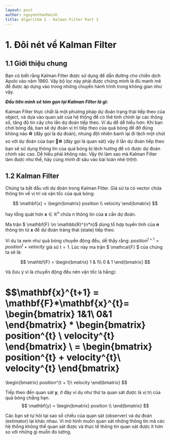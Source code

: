 ```yaml
---
layout: post
author: nguyenthanhminh
title: Algorithm 1 - Kalman Filter Part 1
---
```


# 1. Đôi nét về Kalman Filter

## 1.1 Giới thiệu chung
Bạn có biết rằng Kalman Filter được sử dụng để dẫn đường cho
chiến dịch Apolo vào năm 1960. Vậy bộ lọc này phải được chứng minh
là đủ manh mẽ để được áp dựng vào trong những chuyến hành trình
trong không gian như vậy.

***Đầu tiên mình sẽ tóm gọn lại Kalman Filter là gì:***

Kalman Filter thực chất là một phương pháp dự đoán trạng thái tiếp theo của object, và dựa vào quan sát của hệ thống để có thê tinh chỉnh lại các thông số, tăng độ tin cây cho lần dự đoán tiếp theo. Ví dụ để dễ hiểu hơn: Khi bạn chơi bóng đá, ban sẽ dự đoán vị trí tiếp theo của quả bóng để đỡ đúng không nào ️⚽ (đây gọi là dự đoán), nhưng đột
nhiên banh lại đi lệch một chút so với dự đoán của bạn 💨⚽ (đây gọi là quan sát) vậy ở lần dự đoán tiếp theo bạn sẽ sử dụng thông tin của quả bóng bị lệch hướng để có được dự đoán chính xác cao. Dễ hiểu phải không nào. Vậy thì làm sao mà Kalman Filter làm được như thế, hãy cùng mình
đi sâu vào bài toán nhé 🤓🤓🤓.

## 1.2 Kalman Filter
Chúng ta bắt đầu với dự đoán trong Kalman Filter.
Giả sử ta có vector chứa thông tin về vị trí và vận tốc của quả bóng: 

$$ \mathbf{x} = \begin{bmatrix} 
position \\
velocity
\end{bmatrix} $$ 

hay tổng quát hơn $\mathbf{x} \in \mathbb{R}^{n}$ chứa n thông tin của $\mathbf{x}$ cần dự đoán. 

Ma trận $ \mathbf{F} \in \mathbb{R}^{n*n}$ dùng tổ hợp tuyến tính của $\mathbf{n}$ thông tin từ $\mathbf{x}$ để dự đoán tráng thái (state) tiếp theo. 

Ví dụ ta xem như quả bóng chuyển động đều, dễ thấy rằng: $position^{t+1} = position^{t} + velocity$ giả sử $t = 1$. Lúc này ma trận $ \mathcal{F} $ của chúng ta sẽ là: 

$$ \mathbf{F} = \begin{bmatrix}
1 & 1\\ 
0 & 1
\end{bmatrix} $$ 

Và (lưu ý vì là chuyển động đều nên vận tốc là hằng):

$$\mathbf{x}^{t+1} = \mathbf{F}*\mathbf{x}^{t}= \begin{bmatrix}
1&1\\ 
0&1
\end{bmatrix} 
* 
\begin{bmatrix}
position^{t} \\
velocity^{t}
\end{bmatrix} \\ = 
\begin{bmatrix}
position^{t} + velocity^{t}\\
velocity^{t}
\end{bmatrix}
= 
\begin{bmatrix}
position^{t + 1}\\
velocity
\end{bmatrix}
$$ 

Tiếp theo đến quan sát $\mathbf{y}$, ở đây ví dụ như thứ ta quan sát được là vị trị của quả bóng chẳng hạn. 
$$ \mathbf{y} = \begin{bmatrix}
position \\
\end{bmatrix} $$ 

Các bạn sẽ tự hỏi tại sao số chiều của quan sát (observer) và dự đoán (estimator) lại khác nhau. Vì mô hình muốn quan sát những thông tin mà các hệ thống không thể quan sát được và thực tế thông tin quan sát được ít hơn so với những gì muốn đo lường.